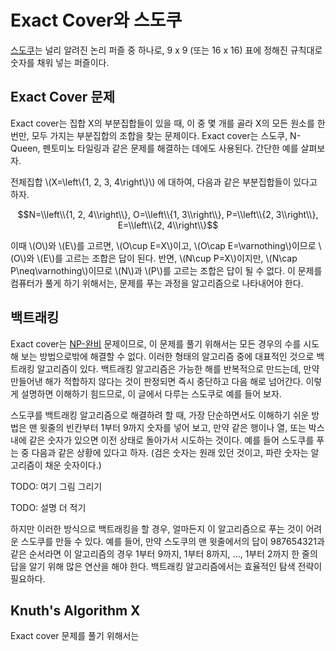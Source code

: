 # Exact Cover와 스도쿠

[스도쿠](https://en.wikipedia.org/wiki/Sudoku)는 널리 알려진 논리 퍼즐 중 하나로, 9 x 9 (또는 16 x 16) 표에 정해진 규칙대로 숫자를 채워 넣는 퍼즐이다. 

## Exact Cover 문제

Exact cover는 집합 X의 부분집합들이 있을 때, 이 중 몇 개를 골라 X의 모든 원소를 한 번만, 모두 가지는 부분집합의 조합을 찾는 문제이다. Exact cover는 스도쿠, N-Queen, 펜토미노 타일링과 같은 문제를 해결하는 데에도 사용된다. 간단한 예를 살펴보자.

전체집합 \\(X=\\left\\{1, 2, 3, 4\\right\\}\\) 에 대하여, 다음과 같은 부분집합들이 있다고 하자.

$$N=\\left\\{1, 2, 4\\right\\}, O=\\left\\{1, 3\\right\\}, P=\\left\\{2, 3\\right\\}, E=\\left\\{2, 4\\right\\}$$

이때 \\(O\\)와 \\(E\\)를 고르면, \\(O\\cup E=X\\)이고, \\(O\\cap E=\varnothing\\)이므로 \\(O\\)와 \\(E\\)를 고르는 조합은 답이 된다. 반면, \\(N\\cup P=X\\)이지만, \\(N\\cap P\neq\varnothing\\)이므로 \\(N\\)과 \\(P\\)를 고르는 조합은 답이 될 수 없다. 이 문제를 컴퓨터가 풀게 하기 위해서는, 문제를 푸는 과정을 알고리즘으로 나타내어야 한다.

## 백트래킹
Exact cover는 [NP-완비](https://en.wikipedia.org/wiki/Np-complete) 문제이므로, 이 문제를 풀기 위해서는 모든 경우의 수를 시도해 보는 방법으로밖에 해결할 수 없다. 이러한 형태의 알고리즘 중에 대표적인 것으로 백트래킹 알고리즘이 있다. 백트래킹 알고리즘은 가능한 해를 반복적으로 만드는데, 만약 만들어낸 해가 적합하지 않다는 것이 판정되면 즉시 중단하고 다음 해로 넘어간다. 이렇게 설명하면 이해하기 힘드므로, 이 글에서 다루는 스도쿠로 예를 들어 보자.

스도쿠를 백트래킹 알고리즘으로 해결하려 할 때, 가장 단순하면서도 이해하기 쉬운 방법은 맨 윗줄의 빈칸부터 1부터 9까지 숫자를 넣어 보고, 만약 같은 행이나 열, 또는 박스 내에 같은 숫자가 있으면 이전 상태로 돌아가서 시도하는 것이다. 예를 들어 스도쿠를 푸는 중 다음과 같은 상황에 있다고 하자. (검은 숫자는 원래 있던 것이고, 파란 숫자는 알고리즘이 채운 숫자이다.)

TODO: 여기 그림 그리기

TODO: 설명 더 적기

하지만 이러한 방식으로 백트래킹을 할 경우, 얼마든지 이 알고리즘으로 푸는 것이 어려운 스도쿠를 만들 수 있다. 예를 들어, 만약 스도쿠의 맨 윗줄에서의 답이 987654321과 같은 순서라면 이 알고리즘의 경우 1부터 9까지, 1부터 8까지, ..., 1부터 2까지 한 줄의 답을 알기 위해 많은 연산을 해야 한다. 백트래킹 알고리즘에서는 효율적인 탐색 전략이 필요하다.

## Knuth's Algorithm X
Exact cover 문제를 풀기 위해서는 
<!--stackedit_data:
eyJoaXN0b3J5IjpbLTM1ODIwMjM2OV19
-->